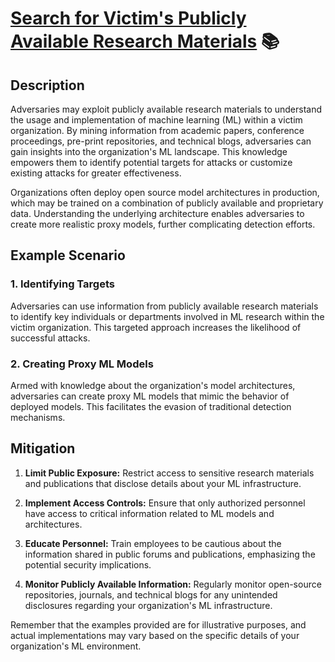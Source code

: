 # [Search for Victim's Publicly Available Research Materials](https://atlas.mitre.org/techniques/AML.T0000) 📚

## Description

Adversaries may exploit publicly available research materials to understand the usage and implementation of machine learning (ML) within a victim organization. By mining information from academic papers, conference proceedings, pre-print repositories, and technical blogs, adversaries can gain insights into the organization's ML landscape. This knowledge empowers them to identify potential targets for attacks or customize existing attacks for greater effectiveness.

Organizations often deploy open source model architectures in production, which may be trained on a combination of publicly available and proprietary data. Understanding the underlying architecture enables adversaries to create more realistic proxy models, further complicating detection efforts.

## Example Scenario

### 1. Identifying Targets

Adversaries can use information from publicly available research materials to identify key individuals or departments involved in ML research within the victim organization. This targeted approach increases the likelihood of successful attacks.

### 2. Creating Proxy ML Models

Armed with knowledge about the organization's model architectures, adversaries can create proxy ML models that mimic the behavior of deployed models. This facilitates the evasion of traditional detection mechanisms.

## Mitigation

1. **Limit Public Exposure:** Restrict access to sensitive research materials and publications that disclose details about your ML infrastructure.

2. **Implement Access Controls:** Ensure that only authorized personnel have access to critical information related to ML models and architectures.

3. **Educate Personnel:** Train employees to be cautious about the information shared in public forums and publications, emphasizing the potential security implications.

4. **Monitor Publicly Available Information:** Regularly monitor open-source repositories, journals, and technical blogs for any unintended disclosures regarding your organization's ML infrastructure.

Remember that the examples provided are for illustrative purposes, and actual implementations may vary based on the specific details of your organization's ML environment.
